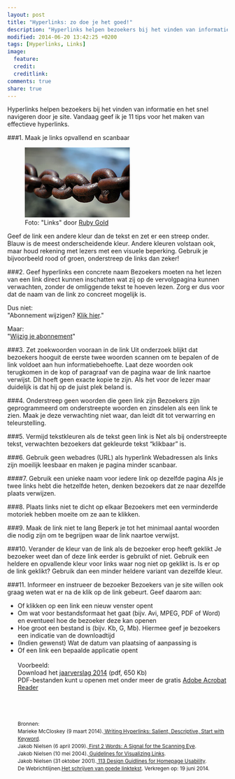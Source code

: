 ```yaml
---
layout: post
title: "Hyperlinks: zo doe je het goed!"
description: "Hyperlinks helpen bezoekers bij het vinden van informatie en het snel navigeren. In deze blog geef ik 11 tips voor het maken van effectieve hyperlinks."
modified: 2014-06-20 13:42:25 +0200
tags: [Hyperlinks, Links]
image:
  feature: 
  credit: 
  creditlink: 
comments: true
share: true
---
```

Hyperlinks helpen bezoekers bij het vinden van informatie en het snel
navigeren door je site. Vandaag geef ik je 11 tips voor het maken van
effectieve hyperlinks.



###1. Maak je links opvallend en scanbaar
<figure class="floatright">
  <img src="/images/link.jpg" alt="Foto van een ketting" >
  <figcaption>Foto: "Links" door <a
  href="http://tinyurl.com/qc2g4f7">Ruby Gold</a></figcaption>
</figure>
Geef de link een andere kleur dan de tekst en zet er een streep onder. 
Blauw is de meest onderscheidende kleur. Andere kleuren volstaan ook,
maar houd rekening met lezers met een visuele beperking. Gebruik je
bijvoorbeeld rood of groen, onderstreep de links dan zeker!

###2. Geef hyperlinks een concrete naam
Bezoekers moeten na het lezen van een link direct kunnen inschatten wat zij op de vervolgpagina kunnen verwachten, zonder de omliggende tekst te hoeven lezen. Zorg er dus voor dat de naam van de link zo concreet mogelijk is.

Dus niet:  
"Abonnement wijzigen? <span style="text-decoration: underline;">Klik hier</span>."

Maar:  
"<span style="text-decoration: underline;">Wijzig je abonnement</span>"

###3. Zet zoekwoorden vooraan in de link
Uit onderzoek blijkt dat bezoekers hooguit de eerste twee woorden scannen om te bepalen of de link voldoet aan hun informatiebehoefte. 
Laat deze woorden ook  terugkomen in de kop of paragraaf van de pagina
waar de link naartoe verwijst. Dit hoeft geen exacte kopie te
zijn. Als het voor de lezer maar duidelijk is dat hij op de juist plek
beland is.

###4. Onderstreep geen woorden die geen link zijn
Bezoekers zijn geprogrammeerd om onderstreepte woorden en zinsdelen als een link te zien. Maak je deze verwachting niet waar, dan leidt dit tot verwarring en teleurstelling.

###5. Vermijd tekstkleuren als de tekst geen link is
Net als bij onderstreepte tekst, verwachten bezoekers dat gekleurde
tekst “klikbaar” is.

###6. Gebruik geen webadres (URL) als hyperlink
Webadressen als links zijn moeilijk leesbaar en maken je pagina minder
scanbaar.

####7. Gebruik een unieke naam voor iedere link op dezelfde pagina 
Als je twee links hebt die hetzelfde heten,  denken bezoekers dat ze naar  dezelfde plaats verwijzen.

###8. Plaats links niet te dicht op elkaar
Bezoekers met een verminderde motoriek hebben moeite om ze aan te klikken.

###9. Maak de link niet te lang
Beperk je tot het minimaal aantal woorden die nodig zijn om te
begrijpen waar de link naartoe verwijst.

###10. Verander de kleur van de link als de bezoeker erop heeft geklikt
Je bezoeker weet dan of deze link eerder is gebruikt of niet.
Gebruik een heldere en opvallende kleur voor links waar nog niet op
geklikt is. Is er op de link geklikt? Gebruik dan een minder heldere
variant van dezelfde kleur.

###11. Informeer en instrueer de bezoeker
Bezoekers van je site willen ook graag weten wat er na de klik op de link gebeurt. Geef daarom aan:

<ul>
<li> Of klikken op een link een nieuw venster opent</li>
<li> Om wat voor bestandsformaat  het gaat  (bijv. Avi, MPEG, PDF of Word) en eventueel hoe de bezoeker deze kan openen</li>
<li> Hoe groot een bestand is (bijv. Kb, G, Mb). Hiermee geef je bezoekers een indicatie van de downloadtijd</li>
<li> (Indien gewenst) Wat de datum van plaatsing of aanpassing is</li>
<li> Of een link een bepaalde applicatie opent</li>
<br>
Voorbeeld: <br>
Download het <span style="text-decoration: underline;">jaarverslag
2014</span> (pdf, 650 Kb)<br>
PDF-bestanden kunt u openen met onder meer de gratis <span
style="text-decoration: underline;">Adobe Acrobat Reader</span>


<br><br><br>
<small>Bronnen:<br>
Marieke McCloskey (9 maart 2014).<a href="http://www.nngroup.com/articles/writing-links/"> Writing Hyperlinks: Salient,
Descriptive, Start with Keyword</a>.<br> 
Jakob Nielsen (6 april 2009).<a href="http://www.nngroup.com/articles/first-2-words-a-signal-for-scanning/"> First 2 Words: A Signal for the Scanning
Eye</a>.<br>
Jakob Nielsen (10 mei 2004).<a href="http://www.nngroup.com/articles/guidelines-for-visualizing-links/"> Guidelines for Visualizing Links</a>.<br>
Jakob Nielsen (31 oktober 2001).<a href="http://www.nngroup.com/articles/113-design-guidelines-homepage-usability/"> 113 Design Guidlines for Homepage
Usability</a>.<br>
De Webrichtlijnen.<a
href="http://www.webrichtlijnen.nl/aan-de-slag/het-schrijven-van-goede-linktekst">Het
schrijven van goede linktekst</a>. Verkregen op: 19 juni 2014.<br>
</small>
